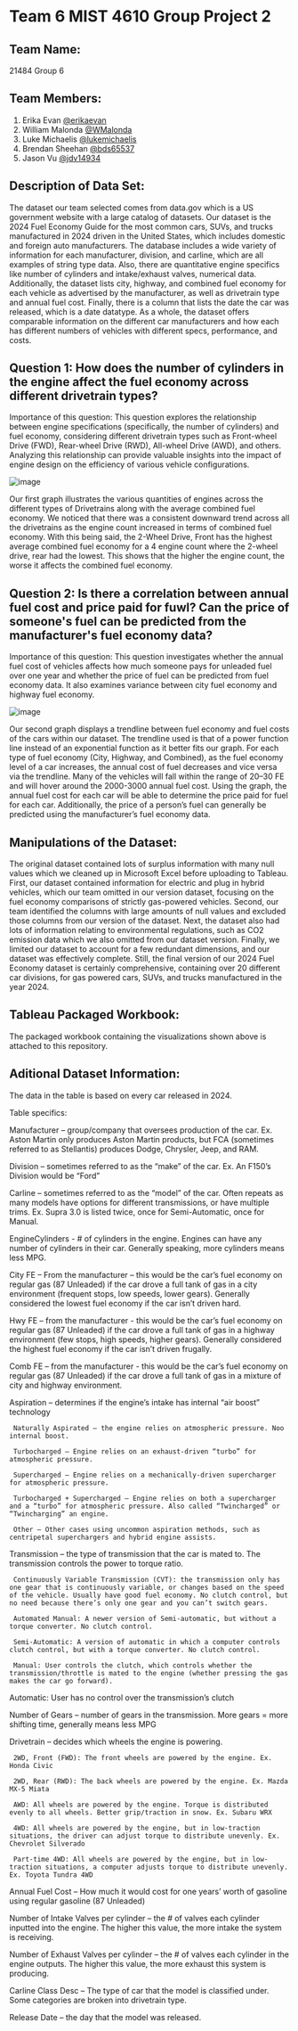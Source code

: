 # Team 6 MIST 4610 Group Project 2





## Team Name:
 21484 Group 6

## Team Members:
1. Erika Evan [@erikaevan](https://www.github.com/erikaevan)
2. William Malonda [@WMalonda](https://www.github.com/WMalonda)
3. Luke Michaelis [@lukemichaelis](https://www.github.com/lukemichaelis)
4. Brendan Sheehan [@bds65537](https://www.github.com/bds65537)
5. Jason Vu [@jdv14934](https://www.github.com/jdv14934)
   
## Description of Data Set:

The dataset our team selected comes from data.gov which is a US government website with a large catalog of datasets. Our dataset is the 2024 Fuel Economy Guide for the most common cars, SUVs, and trucks manufactured in 2024 driven in the United States, which includes domestic and foreign auto manufacturers. The database includes a wide variety of information for each manufacturer, division, and carline, which are all examples of string type data. Also, there are quantitative engine specifics like number of cylinders and intake/exhaust valves, numerical data. Additionally, the dataset lists city, highway, and combined fuel economy for each vehicle as advertised by the manufacturer, as well as drivetrain type and annual fuel cost. Finally, there is a column that lists the date the car was released, which is a date datatype. As a whole, the dataset offers comparable information on the different car manufacturers and how each has different numbers of vehicles with different specs, performance, and costs. 

## Question 1: How does the number of cylinders in the engine affect the fuel economy across different drivetrain types?

Importance of this question:
This question explores the relationship between engine specifications (specifically, the number of cylinders) and fuel economy, considering different drivetrain types such as Front-wheel Drive (FWD), Rear-wheel Drive (RWD), All-wheel Drive (AWD), and others. Analyzing this relationship can provide valuable insights into the impact of engine design on the efficiency of various vehicle configurations.

![image](https://github.com/erikaevan/MIST4610GroupProject2/assets/163041610/899981f4-4f73-4d8c-9a83-f79d89c707c2)

Our first graph illustrates the various quantities of engines across the different types of Drivetrains along with the average combined fuel economy. We noticed that there was a consistent downward trend across all the drivetrains as the engine count increased in terms of combined fuel economy. With this being said, the 2-Wheel Drive, Front has the highest average combined fuel economy  for a 4 engine count where the 2-wheel drive, rear had the lowest. This shows that the higher the engine count, the worse it affects the combined fuel economy.

## Question 2: Is there a correlation between annual fuel cost and price paid for fuwl? Can the price of someone's fuel can be predicted from the manufacturer's fuel economy data?

Importance of this question: 
This question investigates whether the annual fuel cost of vehicles affects how much someone pays for unleaded fuel over one year and whether the price of fuel can be predicted from fuel economy data. It also examines variance between city fuel economy and highway fuel economy.

![image](https://github.com/erikaevan/MIST4610GroupProject2/assets/163041610/02582677-bd72-4e78-9484-04a85ee5812b)

Our second graph displays a trendline between fuel economy and fuel costs of the cars within our dataset. The trendline used is that of a power function line instead of an exponential function as it better fits our graph. For each type of fuel economy (City, Highway, and Combined), as the fuel economy level of a car increases, the annual cost of fuel decreases and vice versa via the trendline. Many of the vehicles will fall within the range of 20–30 FE and will hover around the 2000-3000 annual fuel cost. Using the graph, the annual fuel cost for each car will be able to determine the price paid for fuel for each car. Additionally, the price of a person’s fuel can generally be predicted using the manufacturer’s fuel economy data.

## Manipulations of the Dataset:

The original dataset contained lots of surplus information with many null values which we cleaned up in Microsoft Excel before uploading to Tableau. First, our dataset contained information for electric and plug in hybrid vehicles, which our team omitted in our version dataset, focusing on the fuel economy comparisons of strictly gas-powered vehicles. Second, our team identified the columns with large amounts of null values and excluded those columns from our version of the dataset. Next, the dataset also had lots of information relating to environmental regulations, such as CO2 emission data which we also omitted from our dataset version. Finally, we limited our dataset to account for a few redundant dimensions, and our dataset was effectively complete. Still, the final version of our 2024 Fuel Economy dataset is certainly comprehensive, containing over 20 different car divisions, for gas powered cars, SUVs, and trucks manufactured in the year 2024. 

## Tableau Packaged Workbook:
The packaged workbook containing the visualizations shown above is attached to this repository.

## Aditional Dataset Information:
The data in the table is based on every car released in 2024. 

Table specifics:

Manufacturer – group/company that oversees production of the car. Ex. Aston Martin only produces Aston Martin products, but FCA (sometimes referred to as Stellantis) produces Dodge, Chrysler, Jeep, and RAM.

Division – sometimes referred to as the “make” of the car. Ex. An F150’s Division would be “Ford”

Carline – sometimes referred to as the “model” of the car. Often repeats as many models have options for different transmissions, or have multiple trims. Ex. Supra 3.0 is listed twice, once for Semi-Automatic, once for Manual.

EngineCylinders - # of cylinders in the engine. Engines can have any number of cylinders in their car. Generally speaking, more cylinders means less MPG.

City FE – From the manufacturer – this would be the car’s fuel economy on regular gas (87 Unleaded) if the car drove a full tank of gas in a city environment (frequent stops, low speeds, lower gears). Generally considered the lowest fuel economy if the car isn’t driven hard.

Hwy FE – from the manufacturer - this would be the car’s fuel economy on regular gas (87 Unleaded) if the car drove a full tank of gas in a highway environment (few stops, high speeds, higher gears). Generally considered the highest fuel economy if the car isn’t driven frugally.

Comb FE – from the manufacturer - this would be the car’s fuel economy on regular gas (87 Unleaded) if the car drove a full tank of gas in a mixture of city and highway environment.

Aspiration – determines if the engine’s intake has internal “air boost” technology

     Naturally Aspirated – the engine relies on atmospheric pressure. Noo internal boost.

     Turbocharged – Engine relies on an exhaust-driven “turbo” for atmospheric pressure.
     
     Supercharged – Engine relies on a mechanically-driven supercharger for atmospheric pressure.

     Turbocharged + Supercharged – Engine relies on both a supercharger and a “turbo” for atmospheric pressure. Also called “Twincharged” or “Twincharging” an engine.

     Other – Other cases using uncommon aspiration methods, such as centripetal superchargers and hybrid engine assists.

Transmission – the type of transmission that the car is mated to. The transmission controls the power to torque ratio.

     Continuously Variable Transmission (CVT): the transmission only has one gear that is continuously variable, or changes based on the speed of the vehicle. Usually have good fuel economy. No clutch control, but no need because there’s only one gear and you can’t switch gears.

     Automated Manual: A newer version of Semi-automatic, but without a torque converter. No clutch control.

     Semi-Automatic: A version of automatic in which a computer controls clutch control, but with a torque converter. No clutch control.

     Manual: User controls the clutch, which controls whether the transmission/throttle is mated to the engine (whether pressing the gas makes the car go forward). 
Automatic: User has no control over the transmission’s clutch

Number of Gears – number of gears in the transmission. More gears = more shifting time, generally means less MPG

Drivetrain – decides which wheels the engine is powering.

     2WD, Front (FWD): The front wheels are powered by the engine. Ex. Honda Civic

     2WD, Rear (RWD): The back wheels are powered by the engine. Ex. Mazda MX-5 Miata

     AWD: All wheels are powered by the engine. Torque is distributed evenly to all wheels. Better grip/traction in snow. Ex. Subaru WRX

     4WD: All wheels are powered by the engine, but in low-traction situations, the driver can adjust torque to distribute unevenly. Ex. Chevrolet Silverado

     Part-time 4WD: All wheels are powered by the engine, but in low-traction situations, a computer adjusts torque to distribute unevenly. Ex. Toyota Tundra 4WD

Annual Fuel Cost – How much it would cost for one years’ worth of gasoline using regular gasoline (87 Unleaded)

Number of Intake Valves per cylinder – the # of valves each cylinder inputted into the engine. The higher this value, the more intake the system is receiving.

Number of Exhaust Valves per cylinder – the # of valves each cylinder in the engine outputs. The higher this value, the more exhaust this system is producing.

Carline Class Desc – The type of car that the model is classified under. Some categories are broken into drivetrain type.

Release Date – the day that the model was released.


